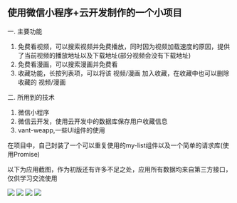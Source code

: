 ##  使用微信小程序+云开发制作的一个小项目
一. 主要功能
1. 免费看视频，可以搜索视频并免费播放，同时因为视频加载速度的原因，提供了当前视频的播放地址以及下载地址(部分视频会没有下载地址)
2. 免费看漫画，可以搜索漫画并免费看
3. 收藏功能，长按列表项，可以将该 视频/漫画 加入收藏，在收藏中也可以删除收藏的 视频/漫画 

二. 所用到的技术
1. 微信小程序
2. 微信云开发，使用云开发中的数据库保存用户收藏信息
3. vant-weapp,一些UI组件的使用


在项目中，自己封装了一个可以重复使用的my-list组件以及一个简单的请求库(使用Promise)

以下为应用截图，作为初版还有许多不足之处，应用所有数据均来自第三方接口，仅供学习交流使用

![](https://s2.ax1x.com/2020/02/28/3rZtr4.jpg)
![](https://s2.ax1x.com/2020/02/28/3rZ5JP.jpg)
![](https://s2.ax1x.com/2020/02/28/3reeW6.jpg)
![](https://s2.ax1x.com/2020/02/28/3reKyD.jpg)